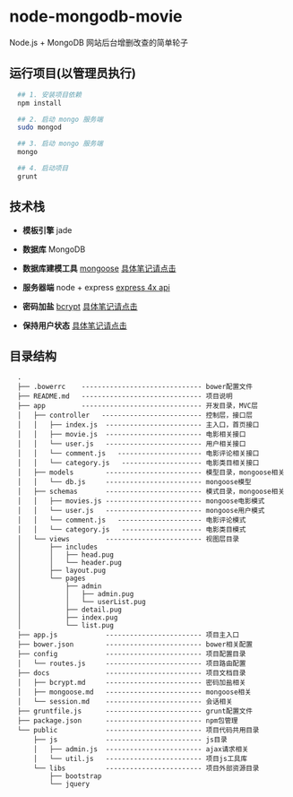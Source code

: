 # node-mongodb-movie

Node.js + MongoDB 网站后台增删改查的简单轮子

## 运行项目(以管理员执行)

```bash
  ## 1. 安装项目依赖
  npm install

  ## 2. 启动 mongo 服务端
  sudo mongod

  ## 3. 启动 mongo 服务端
  mongo

  ## 4. 启动项目
  grunt
```

## 技术栈

- **模板引擎**  jade

- **数据库**  MongoDB

- **数据库建模工具** [mongoose](https://mongoosejs.com/docs/api.html)
  [具体笔记请点击](./docs/mongoose.md)

- **服务器端**  node + express
  [express 4x api](https://expressjs.com/zh-cn/4x/api.html)

- **密码加盐** [bcrypt](https://github.com/kelektiv/node.bcrypt.js)
  [具体笔记请点击](./docs/bcrypt.md)

- **保持用户状态**
  [具体笔记请点击](./docs/session.md)

## 目录结构

```
  .
  ├── .bowerrc    ------------------------------ bower配置文件
  ├── README.md   ------------------------------ 项目说明
  ├── app         ------------------------------ 开发目录，MVC层
  │   ├── controller   ------------------------- 控制层，接口层
  │   │   ├── index.js  ------------------------ 主入口，首页接口
  │   │   ├── movie.js  ------------------------ 电影相关接口
  │   │   └── user.js   ------------------------ 用户相关接口
  │   │   └── comment.js   --------------------- 电影评论相关接口
  │   │   └── category.js   -------------------- 电影类目相关接口
  │   ├── models        ------------------------ 模型目录，mongoose相关
  │   │   └── db.js     ------------------------ mongoose模型
  │   ├── schemas       ------------------------ 模式目录，mongoose相关
  │   │   ├── movies.js ------------------------ mongoose电影模式
  │   │   └── user.js   ------------------------ mongoose用户模式
  │   │   └── comment.js   --------------------- 电影评论模式
  │   │   └── category.js   -------------------- 电影类目模式
  │   └── views         ------------------------ 视图层目录
  │       ├── includes
  │       │   ├── head.pug
  │       │   └── header.pug
  │       ├── layout.pug
  │       └── pages
  │           ├── admin
  │           │   ├── admin.pug
  │           │   └── userList.pug
  │           ├── detail.pug
  │           ├── index.pug
  │           └── list.pug
  ├── app.js            ------------------------ 项目主入口
  ├── bower.json        ------------------------ bower相关配置
  ├── config            ------------------------ 项目配置目录
  │   └── routes.js     ------------------------ 项目路由配置
  ├── docs              ------------------------ 项目文档目录
  │   ├── bcrypt.md     ------------------------ 密码加盐相关
  │   ├── mongoose.md   ------------------------ mongoose相关
  │   └── session.md    ------------------------ 会话相关
  ├── gruntfile.js      ------------------------ grunt配置文件
  ├── package.json      ------------------------ npm包管理
  └── public            ------------------------ 项目代码共用目录
      ├── js            ------------------------ js目录
      │   ├── admin.js  ------------------------ ajax请求相关
      │   └── util.js   ------------------------ 项目js工具库
      └── libs          ------------------------ 项目外部资源目录
          ├── bootstrap
          └── jquery
```
